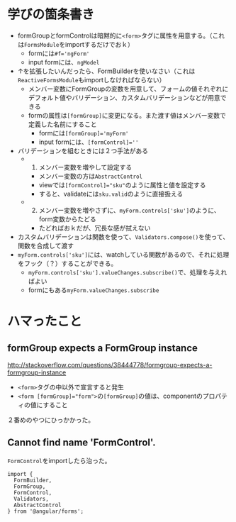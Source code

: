 # 学びの箇条書き

* formGroupとformControlは暗黙的に`<form>`タグに属性を用意する。（これは`FormsModule`をimportするだけでおｋ）
  * formには`#f='ngForm'`
  * input formには、`ngModel`
* ↑を拡張したいんだったら、FormBuilderを使いなさい（これは`ReactiveFormsModule`もimportしなければならない）
  * メンバー変数にFormGroupの変数を用意して、フォームの値それぞれにデフォルト値やバリデーション、カスタムバリデーションなどが用意できる
  * formの属性は`[formGroup]`に変更になる。また渡す値はメンバー変数で定義した名前にすること
    * formには`[formGroup]='myForm'`
    * input formには、`[formControl]=''`
* バリデーションを組むときには２つ手法がある
  * 1. メンバー変数を増やして設定する
    * メンバー変数の方は`AbstractControl`
    * viewでは`[formControl]="sku"`のように属性と値を設定する
    * すると、validateには`sku.valid`のように直接扱える
  * 2. メンバー変数を増やさずに、`myForm.controls['sku']`のように、form変数からたどる
    * たどればおｋだが、冗長な感が拭えない
* カスタムバリデーションは関数を使って、`Validators.compose()`を使って、関数を合成して渡す
* `myForm.controls['sku']`には、watchしている関数があるので、それに処理をフック（？）することができる。
  * `myForm.controls['sku'].valueChanges.subscribe()`で、処理を与えればよい
  * formにもある`myForm.valueChanges.subscribe`


# ハマったこと

## formGroup expects a FormGroup instance 
http://stackoverflow.com/questions/38444778/formgroup-expects-a-formgroup-instance

* `<form>`タグの中以外で宣言すると発生
* `<form [formGroup]="form">`の`[formGroup]`の値は、componentのプロパティの値にすること

２番めのやつにひっかかった。


## Cannot find name 'FormControl'.

`FormControl`をimportしたら治った。

```
import {
  FormBuilder,
  FormGroup,
  FormControl,
  Validators,
  AbstractControl
} from '@angular/forms';
```